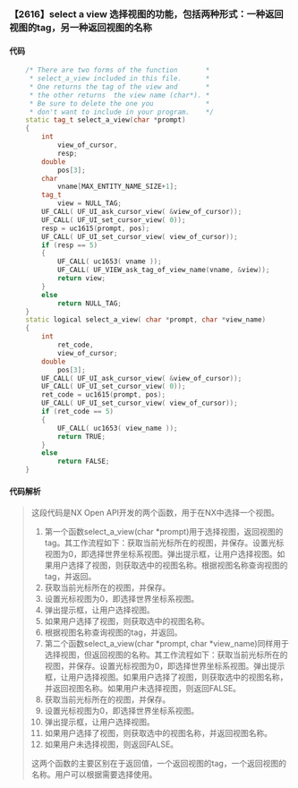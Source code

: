 ### 【2616】select a view 选择视图的功能，包括两种形式：一种返回视图的tag，另一种返回视图的名称

#### 代码

```cpp
    /* There are two forms of the function       *  
     * select_a_view included in this file.      *  
     * One returns the tag of the view and       *  
     * the other returns  the view name (char*). *  
     * Be sure to delete the one you             *  
     * don't want to include in your program.    */  
    static tag_t select_a_view(char *prompt)  
    {  
        int  
            view_of_cursor,  
            resp;  
        double  
            pos[3];  
        char  
            vname[MAX_ENTITY_NAME_SIZE+1];  
        tag_t  
            view = NULL_TAG;  
        UF_CALL( UF_UI_ask_cursor_view( &view_of_cursor));  
        UF_CALL( UF_UI_set_cursor_view( 0));  
        resp = uc1615(prompt, pos);  
        UF_CALL( UF_UI_set_cursor_view( view_of_cursor));  
        if (resp == 5)  
        {  
            UF_CALL( uc1653( vname ));  
            UF_CALL( UF_VIEW_ask_tag_of_view_name(vname, &view));  
            return view;  
        }  
        else  
            return NULL_TAG;  
    }  
    static logical select_a_view( char *prompt, char *view_name)  
    {  
        int  
            ret_code,  
            view_of_cursor;  
        double  
            pos[3];  
        UF_CALL( UF_UI_ask_cursor_view( &view_of_cursor));  
        UF_CALL( UF_UI_set_cursor_view( 0));  
        ret_code = uc1615(prompt, pos);  
        UF_CALL( UF_UI_set_cursor_view( view_of_cursor));  
        if (ret_code == 5)  
        {  
            UF_CALL( uc1653( view_name ));  
            return TRUE;  
        }  
        else  
            return FALSE;  
    }

```

#### 代码解析

> 这段代码是NX Open API开发的两个函数，用于在NX中选择一个视图。
>
> 1. 第一个函数select_a_view(char *prompt)用于选择视图，返回视图的tag。其工作流程如下：获取当前光标所在的视图，并保存。设置光标视图为0，即选择世界坐标系视图。弹出提示框，让用户选择视图。如果用户选择了视图，则获取选中的视图名称。根据视图名称查询视图的tag，并返回。
> 2. 获取当前光标所在的视图，并保存。
> 3. 设置光标视图为0，即选择世界坐标系视图。
> 4. 弹出提示框，让用户选择视图。
> 5. 如果用户选择了视图，则获取选中的视图名称。
> 6. 根据视图名称查询视图的tag，并返回。
> 7. 第二个函数select_a_view(char *prompt, char *view_name)同样用于选择视图，但返回视图的名称。其工作流程如下：获取当前光标所在的视图，并保存。设置光标视图为0，即选择世界坐标系视图。弹出提示框，让用户选择视图。如果用户选择了视图，则获取选中的视图名称，并返回视图名称。如果用户未选择视图，则返回FALSE。
> 8. 获取当前光标所在的视图，并保存。
> 9. 设置光标视图为0，即选择世界坐标系视图。
> 10. 弹出提示框，让用户选择视图。
> 11. 如果用户选择了视图，则获取选中的视图名称，并返回视图名称。
> 12. 如果用户未选择视图，则返回FALSE。
>
> 这两个函数的主要区别在于返回值，一个返回视图的tag，一个返回视图的名称。用户可以根据需要选择使用。
>
